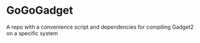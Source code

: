 # GoGoGadget
A repo with a convenience script and dependencies for compiling Gadget2 on a specific system

